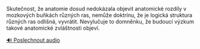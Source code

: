 
Skutečnost, že anatomie dosud nedokázala objevit anatomické rozdíly v mozkových buňkách různých ras, nemůže doktrínu, že je logická struktura různých ras odlišná, vyvrátit. Nevylučuje to domněnku, že budoucí výzkum takové anatomické zvláštnosti objeví.

[🔊 Poslechnout audio](/data/7-paragraphs/audio/chapter_25/para_008-Skutenost-e-anatomie-dosud-nedokzala-objevit-a.mp3)
